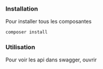 ### Installation 

Pour installer tous les composantes

```bash
composer install 
```
### Utilisation

Pour voir les api dans swagger, ouvrir



